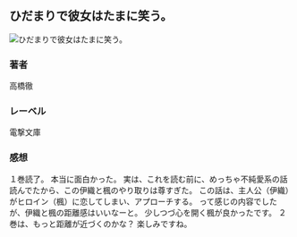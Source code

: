 ## ひだまりで彼女はたまに笑う。
![ひだまりで彼女はたまに笑う。](https://cdn.discordapp.com/attachments/1211570779934695494/1217645038310391908/1fP4IdfatrG0B3UWkmf6PDxL2sihFapEHbXEtuIUmLcoYEtwawgtEosMvXXzD6Ow.png?ex=6604c74f&is=65f2524f&hm=1d241bb23d39e34a17f1f5b9a259834d4ca9a38f44254a8e8b1d14df79f6c818&)
### 著者
高橋徹
### レーベル
電撃文庫
### 感想
１巻読了。
本当に面白かった。
実は、これを読む前に、めっちゃ不純愛系の話読んでたから、この伊織と楓のやり取りは尊すぎた。
この話は、主人公（伊織）がヒロイン（楓）に恋してしまい、アプローチする。
って感じの内容でしたが、伊織と楓の距離感はいいなーと。
少しつづ心を開く楓が良かったです。
２巻は、もっと距離が近づくのかな？
楽しみですね。

